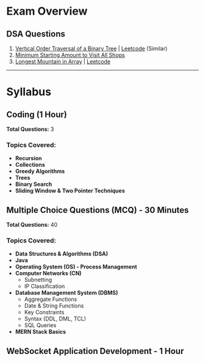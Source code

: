 # Exam Overview

## DSA Questions
1. [Vertical Order Traversal of a Binary Tree](./DSA-Q01-Tree.md) | [Leetcode](https://leetcode.com/problems/vertical-order-traversal-of-a-binary-tree) (Similar)
2. [Minimum Starting Amount to Visit All Shops](./DSA-Q02-BinarySearch.md)
3. [Longest Mountain in Array](./DSA-Q03-SlidingWindow.md) | [Leetcode](https://leetcode.com/problems/longest-mountain-in-array)

---
# **Syllabus**

## **Coding (1 Hour)**  
**Total Questions:** 3  

### **Topics Covered:**  
- **Recursion**  
- **Collections**  
- **Greedy Algorithms**  
- **Trees**  
- **Binary Search**  
- **Sliding Window & Two Pointer Techniques**  



## **Multiple Choice Questions (MCQ) - 30 Minutes**  
**Total Questions:** 40  

### **Topics Covered:**  
- **Data Structures & Algorithms (DSA)**  
- **Java**  
- **Operating System (OS) - Process Management**  
- **Computer Networks (CN)**  
  - Subnetting  
  - IP Classification  
- **Database Management System (DBMS)**  
  - Aggregate Functions  
  - Date & String Functions  
  - Key Constraints  
  - Syntax (DDL, DML, TCL)  
  - SQL Queries  
- **MERN Stack Basics**  



## **WebSocket Application Development - 1 Hour**  
